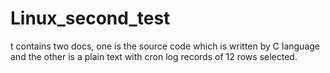 # Linux_second_test
t contains two docs, one is the source code which is written by C language and the other is a plain text with cron log records of 12 rows selected.

